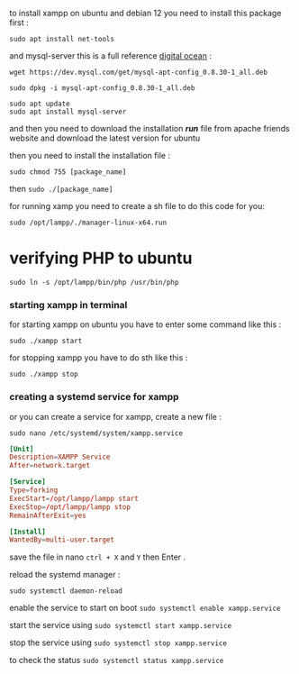 to install xampp on ubuntu and debian 12 you need to install this package first :

`sudo apt install net-tools`

and mysql-server this is a full reference [digital ocean](https://docs.vultr.com/how-to-install-mysql-on-debian-12) :

```shell
wget https://dev.mysql.com/get/mysql-apt-config_0.8.30-1_all.deb
```

```shell
sudo dpkg -i mysql-apt-config_0.8.30-1_all.deb
```

```shell
sudo apt update
sudo apt install mysql-server
```


and then you need to download the installation ***run*** file from apache friends website and download the latest version for ubuntu

then you need to install the installation file :

`sudo chmod 755 [package_name]`

then `sudo ./[package_name]`

for running xamp you need to create a sh file to do this code for you:

`sudo /opt/lampp/./manager-linux-x64.run`

# verifying PHP to ubuntu

```shell
sudo ln -s /opt/lampp/bin/php /usr/bin/php
```


### starting xampp in terminal

for starting xampp on ubuntu you have to enter some command like this :

`sudo ./xampp start`

for stopping xampp you have to do sth like this :

`sudo ./xampp stop`

### creating a systemd service for xampp

or you can create a service for xampp, create a new file :

`sudo nano /etc/systemd/system/xampp.service`

```conf
[Unit]
Description=XAMPP Service
After=network.target

[Service]
Type=forking
ExecStart=/opt/lampp/lampp start
ExecStop=/opt/lampp/lampp stop
RemainAfterExit=yes

[Install]
WantedBy=multi-user.target
```

save the file in nano `ctrl + X` and `Y` then Enter .

reload the systemd manager :

`sudo systemctl daemon-reload`

enable the service to start on boot `sudo systemctl enable xampp.service`

start the service using `sudo systemctl start xampp.service`

stop the service using `sudo systemctl stop xampp.service`

to check the status `sudo systemctl status xampp.service`